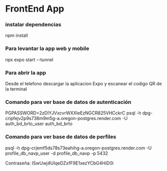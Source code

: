 # FrontEnd App

### instalar dependencias
npm install

### Para levantar la app web y mobile
npx expo start --tunnel

### Para abrir la app 
Desde el telefono descargar la aplicacion Expo y escanear el codigo QR de la terminal

### Comando para ver base de datos de autenticación
PGPASSWORD=2zDlYJVxcvrWXXleEzNGCR825VHCckrC psql -h dpg-cripfejv2p9s738m9m5g-a.oregon-postgres.render.com -U auth_bd_brto_user auth_bd_brto

### Comando para ver base de datos de perfiles
psql -h dpg-crjemf5ds78s73eahihg-a.oregon-postgres.render.com -U profile_db_navp_user -d profile_db_navp -p 5432

Contraseña: ISwUwj4UIqeDZxfF9E1xezYCbG4HiD0i